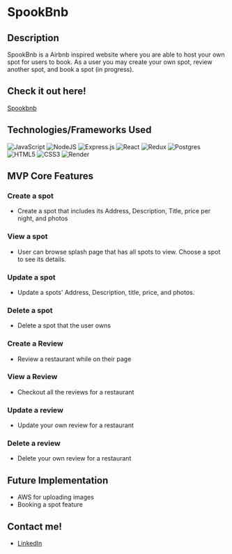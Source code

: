 # SpookBnb

## Description
SpookBnb is a Airbnb inspired website where you are able to host your own spot for users to book. As a user you may create your own spot, review another spot, and book a spot (in progress).

## Check it out here! 
[Spookbnb](https://airbnb-clone-ff80.onrender.com)

## Technologies/Frameworks Used
![JavaScript](https://img.shields.io/badge/javascript-%23323330.svg?style=for-the-badge&logo=javascript&logoColor=%23F7DF1E)
![NodeJS](https://img.shields.io/badge/node.js-6DA55F?style=for-the-badge&logo=node.js&logoColor=white)
![Express.js](https://img.shields.io/badge/express.js-%23404d59.svg?style=for-the-badge&logo=express&logoColor=%2361DAFB)
![React](https://img.shields.io/badge/react-%2320232a.svg?style=for-the-badge&logo=react&logoColor=%2361DAFB)
![Redux](https://img.shields.io/badge/redux-%23593d88.svg?style=for-the-badge&logo=redux&logoColor=white)
![Postgres](https://img.shields.io/badge/postgres-%23316192.svg?style=for-the-badge&logo=postgresql&logoColor=white)
![HTML5](https://img.shields.io/badge/html5-%23E34F26.svg?style=for-the-badge&logo=html5&logoColor=white)
![CSS3](https://img.shields.io/badge/css3-%231572B6.svg?style=for-the-badge&logo=css3&logoColor=white)
![Render](https://img.shields.io/badge/Render-%46E3B7.svg?style=for-the-badge&logo=render&logoColor=white)

## MVP Core Features
### Create a spot
* Create a spot that includes its Address, Description, Title, price per night, and photos

### View a spot
* User can browse splash page that has all spots to view. Choose a spot to see its details.

### Update a spot
* Update a spots' Address, Description, title, price, and photos.

### Delete a spot
* Delete a spot that the user owns


### Create a Review
* Review a restaurant while on their page

### View a Review
* Checkout all the reviews for a restaurant
  
### Update a review
* Update your own review for a restaurant
  
### Delete a review
* Delete your own review for a restaurant

## Future Implementation
* AWS for uploading images
* Booking a spot feature

## Contact me!
* [LinkedIn](https://www.linkedin.com/in/matt-aung/)
